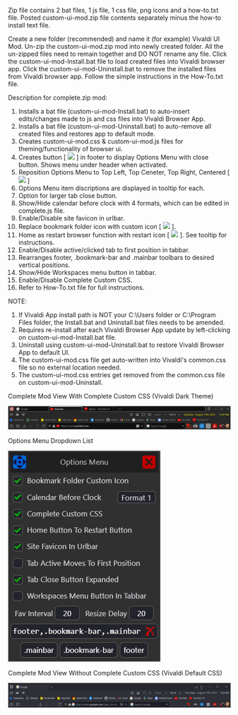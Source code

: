 Zip file contains 2 bat files, 1 js file, 1 css file, png icons and a how-to.txt file. Posted custom-ui-mod.zip file contents separately minus the how-to install text file.

Create a new folder (recommended) and name it (for example) Vivaldi UI Mod. Un-zip the custom-ui-mod.zip mod into newly created folder. All the un-zipped files need to remain together and DO NOT rename any file. Click the custom-ui-mod-Install.bat file to load created files into Vivaldi browser app. Click the custom-ui-mod-Uninstall.bat to remove the installed files from Vivaldi browser app. Follow the simple instructions in the How-To.txt file.

Description for complete.zip mod:
1. Installs a bat file (custom-ui-mod-Install.bat) to auto-insert edits/changes made to js and css files into Vivaldi Browser App.
2. Installs a bat file (custom-ui-mod-Uninstall.bat) to auto-remove all created files and restores app to default mode.
3. Creates custom-ui-mod.css & custom-ui-mod.js files for theming/functionality of browser ui.
4. Creates button [ <img src="https://github.com/srazzano/Images/blob/master/options.png"/> ] in footer to display Options Menu with close button. Shows menu under header when activated.
5. Reposition Options Menu to Top Left, Top Ceneter, Top Right, Centered [ <img src="https://github.com/srazzano/Images/blob/master/position.png"/> ]
6. Options Menu item discriptions are displayed in tooltip for each.
7. Option for larger tab close button.
8. Show/Hide calendar before clock with 4 formats, which can be edited in complete.js file.
9. Enable/Disable site favicon in urlbar.
10. Replace bookmark folder icon with custom icon [ <img src="https://github.com/srazzano/Images/blob/master/folderIcon.png"/> ].
11. Home as restart browser function with restart icon [ <img src="https://github.com/srazzano/Images/blob/master/restartIcon.png"/> ]. See tooltip for instructions.
12. Enable/Disable active/clicked tab to first position in tabbar.
13. Rearranges footer, .bookmark-bar and .mainbar toolbars to desired vertical positions.
14. Show/Hide Workspaces menu button in tabbar.
15. Enable/Disable Complete Custom CSS.
16. Refer to How-To.txt file for full instructions.

NOTE: 
1. If Vivaldi App install path is NOT your C:\Users folder or C:\Program Files folder, the Install.bat and Uninstall.bat files needs to be amended.
2. Requires re-install after each Vivaldi Browser App update by left-clicking on custom-ui-mod-Install.bat file.
3. Uninstall using custom-ui-mod-Uninstall.bat to restore Vivaldi Browser App to default UI.
4. The custom-ui-mod.css file get auto-written into Vivaldi's common.css file so no external location needed.
5. The custom-ui-mod.css entries get removed from the common.css file on custom-ui-mod-Uninstall.

Complete Mod View With Complete Custom CSS (Vivaldi Dark Theme)

<img src="https://github.com/Razzano/Images/blob/master/Complete_Mod_View.png"/>

Options Menu Dropdown List

<img src="https://github.com/Razzano/Images/blob/master/Options_Menu_Dropdown.png"/>

Complete Mod View Without Complete Custom CSS (Vivaldi Default CSS)

<img src="https://github.com/Razzano/Images/blob/master/Complete_Mod_View2.png"/>
